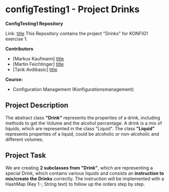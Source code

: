 # configTesting1 - Project Drinks #

**ConfigTesting1 Repository**

Link: [title](https://github.com/martinf13/configTesting1.git)
This Repository contains the project "Drinks" for KONFIG1 exercise 1.

**Contributors**
- [Markus Kaufmann] [title](https://github.com/markuskaufmann87 "Markus Kaufmann")
- [Martin Feichtinger] [title](https://github.com/martinf13 "Martin Feichtinger")
- [Tarik Avdibasic] [title](https://github.com/TarikAvdibasic90 "Tarik Avdibasic")

**Course:**

- Configuration Management (Konfigurationsmanagement)

## Project Description ##

The abstract class **"Drink"** represents the properties of a drink, including methods to get the Volume and the alcohol percentage.
A drink is a mix of liquids, which are represented in the class "Liquid".
The class **"Liquid"** represents properties of a liquid, could be alcoholic or non-alcoholic and different volumes.

## Project Task ##

We are creating **2 subclasses from "Drink"**, which are representing a special Drink, which contains various liquids and
consists an **instruction to mix/create the Drinks** correctly.
The instruction will be implemented with a HashMap (Key 1-; String text) to follow up the orders step by step.

